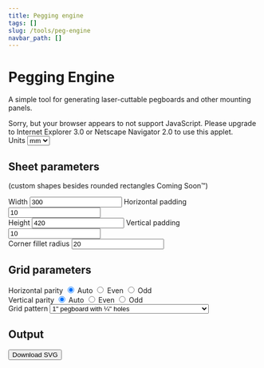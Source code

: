 ```yaml
---
title: Pegging engine
tags: []
slug: /tools/peg-engine
navbar_path: []
---
```

<div>
  <h1>Pegging Engine</h1>
  <p>
    A simple tool for generating laser-cuttable pegboards and other mounting
    panels.
  </p>
  <noscript>
    Sorry, but your browser appears to not support JavaScript. Please upgrade to
    Internet Explorer 3.0 or Netscape Navigator 2.0 to use this applet.
  </noscript>
  <form id="generator-input">
    <div>
      <div>
        Units
        <select class="generator-units" name="length-scaling">
          <option value="1" checked>mm</option>
          <option value="10">cm</option>
          <option value="1000">m</option>
          <option value="25.4">in</option>
          <option value="304.8">ft</option>
        </select>
      </div>
      <div class="sheet-params">
        <h2>Sheet parameters</h2>
        <p>(custom shapes besides rounded rectangles Coming Soon™)</p>
        <div>
          <label>
            Width
            <input
              class="shared-units"
              name="sheet-width"
              type="number"
              value="300"
            />
          </label>
          <label>
            Horizontal padding
            <input
              class="shared-units"
              name="sheet-h-padding"
              type="number"
              value="10"
            />
          </label>
        </div>
        <div>
          <label>
            Height
            <input
              class="shared-units"
              name="sheet-height"
              type="number"
              value="420"
            />
          </label>
          <label>
            Vertical padding
            <input
              class="shared-units"
              name="sheet-v-padding"
              type="number"
              value="10"
            />
          </label>
        </div>
        <div>
          <label>
            Corner fillet radius
            <input
              class="shared-units"
              name="sheet-fillet-radius"
              type="number"
              value="20"
            />
          </label>
        </div>
      </div>
      <div class="grid-params">
        <h2>Grid parameters</h2>
        <div>
          Horizontal parity
          <label>
            <input name="sheet-h-parity" type="radio" value="auto" checked />
            Auto
          </label>
          <label>
            <input name="sheet-h-parity" type="radio" value="even" /> Even
          </label>
          <label>
            <input name="sheet-h-parity" type="radio" value="odd" /> Odd
          </label>
        </div>
        <div>
          Vertical parity
          <label>
            <input name="sheet-v-parity" type="radio" value="auto" checked />
            Auto
          </label>
          <label>
            <input name="sheet-v-parity" type="radio" value="even" /> Even
          </label>
          <label>
            <input name="sheet-v-parity" type="radio" value="odd" /> Odd
          </label>
        </div>
        <label>
          Grid pattern
          <select name="grid-pattern">
            <option value="std-pegboard">1" pegboard with ¼" holes</option>
            <option value="skadis">IKEA SKÅDIS Pegboard</option>
            <!--option value="wall-control">
                  1" pegboard with ¼" holes and 1" slots (Wall Control style)
                </option-->
            <option value="optical-table">
              Metric optical table (M6, bring your own threading)
            </option>
            <option value="molle-half">MOLLE (half holes)</option>
            <option value="molle-full">MOLLE (full holes)</option>
          </select>
        </label>
      </div>
    </div>
    <input type="hidden" name="debug-mode" id="debug-mode" value="1" />
  </form>
  <h2>Output</h2>
  <p id="generator-summary"></p>
  <div>
    <button onclick="doSVGDownload()">Download SVG</button>
  </div>
  <div id="generator-output" style="margin: 20px">
    <div
      style="
        margin-left: auto;
        margin-right: auto;
        max-width: 500px;
        max-height: 500px;
      "
    >
      <svg
        style="width: 100%; height: 100%; max-width: 500px; max-height: 500px"
      >
        <style>
          * {
            fill: transparent;
            stroke-width: 1px;
          }
        </style>
        <rect class="sheet" stroke="black" />
        <g class="holes"></g>
      </svg>
    </div>
  </div>
</div>
<script>
  const SVG_STD_PEGBOARD = `<circle cx="12.7" cy="12.7" r="3.175" stroke="red" stroke-width="1px" />`;
  const SVG_SKADIS_HOLE = `
    <g transform="translate(10 0)">
      <path
        d="M 2.5 5
           v 10
           a 2.5 2.5 0 0 1 -5 0
           v -10
           a 2.5 2.5 0 0 1 5 0"
        stroke="red"
        stroke-width="1px"
      />
    </g>`;
  const SVG_OPTICAL_TABLE_UNTHREADED = `<circle cx="12.5" cy="12.5" r="5.5" stroke="red" stroke-width="1px" />`;
  const SVG_MOLLE_HALF = `
    <rect
      x="2.5"
      y="2.5"
      width="35"
      height="30"
      rx="5"
      stroke="red"
      stroke-width="1px"
    />`;
  const SVG_MOLLE_FULL = `
    <rect
      x="2.5"
      y="2.5"
      width="35"
      height="22"
      rx="5"
      stroke="red"
      stroke-width="1px"
    />`;
  const PATTERNS = {
    "std-pegboard": {
      w: 25.4,
      h: 25.4,
      tess: [[SVG_STD_PEGBOARD]],
    },
    skadis: {
      w: 20,
      h: 20,
      tess: [
        [SVG_SKADIS_HOLE, ""],
        ["", SVG_SKADIS_HOLE],
      ],
    },
    "optical-table": {
      w: 25,
      h: 25,
      tess: [[SVG_OPTICAL_TABLE_UNTHREADED]],
    },
    "molle-half": {
      w: 38,
      h: 50,
      tess: [[SVG_MOLLE_HALF]],
    },
    "molle-full": {
      w: 38,
      h: 25,
      tess: [[SVG_MOLLE_FULL]],
    },
  };
  class Debouncer {
    constructor({ minPeriodMs }) {
      this.state = {
        tag: "ready",
      };
      this.minPeriodMs = minPeriodMs;
    }
    execute(action) {
      const now = Date.now();
      console.debug("execute", this.state);
      switch (this.state.tag) {
        case "ready":
          this.state = {
            tag: "cooldown",
            nextReady: now + this.minPeriodMs,
            queuedAction: null,
          };
          setTimeout(() => {
            this.advance();
          }, this.minPeriodMs);
          action();
          break;
        case "cooldown":
          this.state.queuedAction = action;
          this.advance();
          break;
      }
    }
    advance() {
      console.debug("advance", this.state);
      const now = new Date();
      switch (this.state.tag) {
        case "cooldown":
          if (now >= this.state.nextReady) {
            const queuedAction = this.state.queuedAction;
            this.state = { tag: "ready" };
            if (queuedAction) {
              queuedAction();
            }
          }
          break;
        default:
          break;
      }
    }
  }
  /** Holder for everything */
  class LaserPatternGenerator {
    constructor({ form, svg, summary }) {
      this.form = form;
      this.svg = svg;
      this.summary = summary;
      this.debouncer = new Debouncer({ minPeriodMs: 200 });
      const inputs = form.querySelectorAll(
        ".sheet-params input, .sheet-params input, .grid-params input, .grid-params select",
      );
      console.debug("hooking input event on form inputs", inputs);
      inputs.forEach((e) =>
        e.addEventListener("input", () => {
          this.updateSVG();
        }),
      );
      console.debug("hooking change event for unit selector", inputs);
      const units = form.querySelector(".generator-units");
      var prevUnitScale = Number(units.value);
      units.addEventListener("change", (ev) => {
        const newUnitScale = Number(units.value);
        console.debug(
          "performing units change from",
          prevUnitScale,
          "to",
          newUnitScale,
        );
        this.updateUnits(prevUnitScale / newUnitScale);
        prevUnitScale = newUnitScale;
      });
    }
    updateUnits(multiplier) {
      this.form.querySelectorAll(".shared-units").forEach((e) => {
        const rawVal = Number(e.value) * multiplier;
        const roundTo = 100000;
        e.value = Math.round((rawVal + Number.EPSILON) * roundTo) / roundTo;
      });
    }
    updateSVG() {
      this.debouncer.execute(() => this._updateSVG());
    }
    _updateSVG() {
      console.log("_updateSVG");
      const formData = new FormData(this.form);
      const holes = this.svg.querySelector(".holes");
      const rect = this.svg.querySelector(".sheet");
      const scaling = Number(formData.get("length-scaling"));
      const params = {
        debug: formData.get("debug-mode") == "1",
        w: Number(formData.get("sheet-width")) * scaling,
        xpad: Number(formData.get("sheet-h-padding")) * scaling,
        xpar: formData.get("sheet-h-parity"),
        h: Number(formData.get("sheet-height")) * scaling,
        ypad: Number(formData.get("sheet-v-padding")) * scaling,
        ypar: formData.get("sheet-v-parity"),
        fillet: Number(formData.get("sheet-fillet-radius")) * scaling,
        pattern: PATTERNS[formData.get("grid-pattern")],
      };
      console.debug("Rendering SVG with params", params);
      // resize the sheet
      rect.setAttribute("x", 0);
      rect.setAttribute("y", 0);
      rect.setAttribute("width", params.w);
      rect.setAttribute("height", params.h);
      rect.setAttribute("rx", params.fillet);
      rect.setAttribute("ry", params.fillet);
      this.svg.setAttribute("width", `${params.w / 10}cm`);
      this.svg.setAttribute("height", `${params.h / 10}cm`);
      this.svg.setAttribute("viewBox", `0 0 ${params.w} ${params.h}`);
      // clean the old holes
      holes.replaceChildren();
      // calculate the grid
      const ptn = params.pattern;
      const xGrid = packAxis(params.w, ptn.w, params.xpar, params.xpad);
      const yGrid = packAxis(params.h, ptn.h, params.ypar, params.ypad);
      console.debug("Calculated grid axes", xGrid, yGrid);
      const strs = [];
      // put in the new holes
      for (let i = 0; i < xGrid.count; i++) {
        for (let j = 0; j < yGrid.count; j++) {
          const x = xGrid.step * i + xGrid.offset;
          const y = yGrid.step * j + yGrid.offset;
          const xrepeat = ptn.tess[0].length;
          const yrepeat = ptn.tess.length;
          const tesspattern = ptn.tess[j % yrepeat][i % xrepeat];
          strs.push(`<g transform="translate(${x} ${y})">`);
          strs.push(tesspattern);
          strs.push("</g>");
        }
      }
      holes.innerHTML = strs.join();
      this.summary.innerText = `Grid is ${xGrid.count} × ${yGrid.count} (${xGrid.count * yGrid.count} holes)`;
    }
  }
  function packAxis(lenLimit, lenCell, parity, padding) {
    var count = Math.floor((lenLimit - 2 * padding) / lenCell);
    switch (parity) {
      case "auto":
        break;
      case "odd":
        if (count % 2 == 0) {
          count--;
        }
        break;
      case "even":
        if (count % 2 == 1) {
          count--;
        }
        break;
      default:
        throw new TypeError(`unknown parity ${parity}`);
    }
    return {
      count,
      offset: (lenLimit - count * lenCell) / 2,
      step: lenCell,
    };
  }
  const laserPatternGenerator = new LaserPatternGenerator({
    form: document.querySelector("#generator-input"),
    svg: document.querySelector("#generator-output svg"),
    summary: document.querySelector("#generator-summary"),
  });
  laserPatternGenerator.updateSVG();
  function doSVGDownload() {
    const data = laserPatternGenerator.svg.outerHTML;
    var blob = new Blob([data], { type: "image/svg+xml;charset=utf-8" });
    var url = URL.createObjectURL(blob);
    var downloadLink = document.createElement("a");
    downloadLink.href = url;
    downloadLink.download = "pattern.svg";
    document.body.appendChild(downloadLink);
    downloadLink.click();
    document.body.removeChild(downloadLink);
  }
</script>
